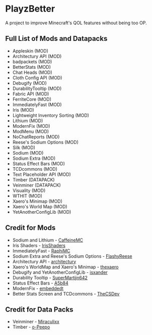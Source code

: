 # PlayzBetter
A project to improve Minecraft's QOL features without being too OP.


## Full List of Mods and Datapacks
- Appleskin (MOD)
- Architectury API (MOD)
- badpackets (MOD)
- BetterStats (MOD)
- Chat Heads (MOD)
- Cloth Config API (MOD)
- Debugify (MOD)
- DurabilityTooltip (MOD)
- Fabric API (MOD)
- FerriteCore (MOD)
- ImmediatelyFast (MOD)
- Iris (MOD)
- Lightweight Inventory Sorting (MOD)
- Lithium (MOD)
- ModernFix (MOD)
- ModMenu (MOD)
- NoChatReports (MOD)
- Reese's Sodium Options (MOD)
- Silk (MOD)
- Sodium (MOD)
- Sodium Extra (MOD)
- Status Effect Bars (MOD)
- TCDcommons (MOD)
- Text Placeholder API (MOD)
- Timber (DATAPACK)
- Veinminer (DATAPACK)
- Visuality (MOD)
- WTHIT (MOD)
- Xaero's Minimap (MOD)
- Xaero's World Map (MOD)
- YetAnotherConfigLib (MOD)

## Credit for Mods

 - Sodium and Lithium - [CaffeineMC](https://github.com/CaffeineMC/caffeine-meta/wiki/FAQ)
 - Iris Shaders - [IrisShaders](https://github.com/IrisShaders/Iris/blob/multiloader-new/LICENSE)
 - ImmediatelyFast - [RaphiMC](https://modrinth.com/user/RaphiMC) 
 - Sodium Extra and Reese's Sodium Options - [FlashyReese](https://modrinth.com/user/FlashyReese)
 - Architectury API  - [architectury](https://modrinth.com/organization/architectury) 
 - Xaero's WorldMap and Xaero's Minimap - [thexaero](https://modrinth.com/user/thexaero) 
 - Debugify and YetAnotherConfigLib - [isxander](https://modrinth.com/user/isxander)
 - Durability Tooltip - [SuperMartijn642](https://modrinth.com/user/SuperMartijn642) 
 - Status Effect Bars - [A5b84](https://modrinth.com/user/A5b84) 
 - ModernFix - [embeddedt](https://modrinth.com/user/embeddedt) 
 - Better Stats Screen and TCDcommons - [TheCSDev](https://modrinth.com/user/TheCSDev)

## Credit for Data Packs

 - Veinminer - [Miraculixx](https://modrinth.com/user/Miraculixx)
 - Timber - [o-Peepo](https://modrinth.com/user/o-Peepo)
